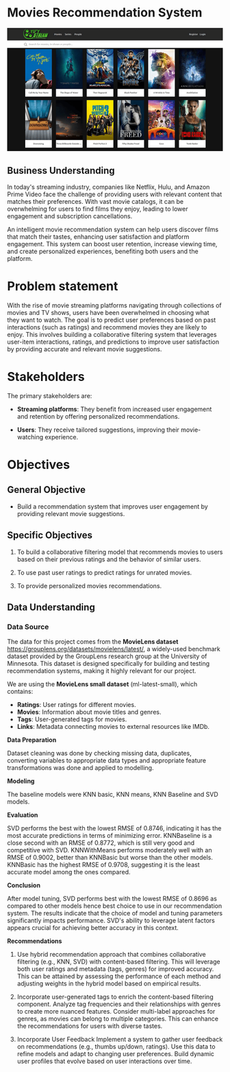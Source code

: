 
# **Movies Recommendation System**

![alt text](image.png)


## Business Understanding

In today's streaming industry, companies like Netflix, Hulu, and Amazon Prime Video face the challenge of providing users with relevant content that matches their preferences. With vast movie catalogs, it can be overwhelming for users to find films they enjoy, leading to lower engagement and subscription cancellations. 

 An intelligent movie recommendation system can help users discover films that match their tastes, enhancing user satisfaction and platform engagement. This system can boost user retention, increase viewing time, and create personalized experiences, benefiting both users and the platform.

 # Problem statement

 With the rise of movie streaming platforms  navigating through  collections  of movies and TV shows, users have been overwhelmed in choosing what they want to watch.
The goal is to predict user preferences based on past interactions (such as ratings) and recommend movies they are likely to enjoy. This involves building a collaborative filtering system that leverages user-item interactions, ratings, and predictions to improve user satisfaction by providing accurate and relevant movie suggestions.


# Stakeholders

The primary stakeholders are:

- **Streaming platforms**: They benefit from increased user engagement and retention by offering personalized recommendations.

- **Users**: They receive tailored suggestions, improving their movie-watching experience.

# Objectives

## General Objective

- Build a recommendation system that improves user engagement by providing relevant movie suggestions.


## Specific Objectives

1. To build  a collaborative filtering model  that recommends movies to users based on their previous ratings and the behavior of similar users.

2. To use past user ratings to predict ratings for unrated movies. 

3.  To provide personalized movies recommendations.


## Data Understanding

### Data Source
The data for this project comes from the **MovieLens dataset** https://grouplens.org/datasets/movielens/latest/, a widely-used benchmark dataset provided by the GroupLens research group at the University of Minnesota. This dataset is designed specifically for building and testing recommendation systems, making it highly relevant for our project.

We are using the **MovieLens small dataset** (ml-latest-small), which contains:

- **Ratings**: User ratings for different movies.
- **Movies**: Information about movie titles and genres.
- **Tags**: User-generated tags for movies.
- **Links**: Metadata connecting movies to external resources like IMDb.

**Data Preparation**

Dataset cleaning was done by checking missing data, duplicates, converting variables to appropriate data types and appropriate feature transformations was done and applied to modelling.

**Modeling**

The baseline models were KNN basic, KNN means, KNN Baseline and SVD models. 

**Evaluation**

SVD performs the best with the lowest RMSE of 0.8746, indicating it has the most accurate predictions in terms of minimizing error.
KNNBaseline is a close second with an RMSE of 0.8772, which is still very good and competitive with SVD.
KNNWithMeans performs moderately well with an RMSE of 0.9002, better than KNNBasic but worse than the other models.
KNNBasic has the highest RMSE of 0.9708, suggesting it is the least accurate model among the ones compared.

**Conclusion**

After model tuning, SVD performs best with the lowest RMSE of 0.8696 as compared to other models hence best choice to use in our recommendation system. The results indicate that the choice of model and tuning parameters significantly impacts performance. SVD's ability to leverage latent factors appears crucial for achieving better accuracy in this context.

**Recommendations**
1. Use hybrid recommendation approach that combines collaborative filtering (e.g., KNN, SVD) with content-based filtering. This will leverage both user ratings and metadata (tags, genres) for improved accuracy. This can be attained by assessing the performance of each method and adjusting weights in the hybrid model based on empirical results.

2. Incorporate user-generated tags to enrich the content-based filtering component. Analyze tag frequencies and their relationships with genres to create more nuanced features. Consider multi-label approaches for genres, as movies can belong to multiple categories. This can enhance the recommendations for users with diverse tastes.

3. Incorporate User Feedback
Implement a system to gather user feedback on recommendations (e.g., thumbs up/down, ratings). Use this data to refine models and adapt to changing user preferences.
Build dynamic user profiles that evolve based on user interactions over time.
